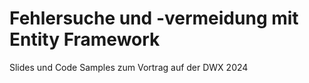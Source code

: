 # Fehlersuche und -vermeidung mit Entity Framework
Slides und Code Samples zum Vortrag auf der DWX 2024
